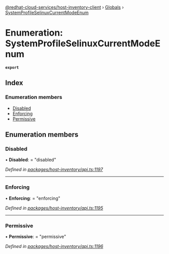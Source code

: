 [@redhat-cloud-services/host-inventory-client](../README.md) › [Globals](../globals.md) › [SystemProfileSelinuxCurrentModeEnum](systemprofileselinuxcurrentmodeenum.md)

# Enumeration: SystemProfileSelinuxCurrentModeEnum

**`export`** 

## Index

### Enumeration members

* [Disabled](systemprofileselinuxcurrentmodeenum.md#disabled)
* [Enforcing](systemprofileselinuxcurrentmodeenum.md#enforcing)
* [Permissive](systemprofileselinuxcurrentmodeenum.md#permissive)

## Enumeration members

###  Disabled

• **Disabled**: = "disabled"

*Defined in [packages/host-inventory/api.ts:1197](https://github.com/RedHatInsights/javascript-clients/blob/master/packages/host-inventory/api.ts#L1197)*

___

###  Enforcing

• **Enforcing**: = "enforcing"

*Defined in [packages/host-inventory/api.ts:1195](https://github.com/RedHatInsights/javascript-clients/blob/master/packages/host-inventory/api.ts#L1195)*

___

###  Permissive

• **Permissive**: = "permissive"

*Defined in [packages/host-inventory/api.ts:1196](https://github.com/RedHatInsights/javascript-clients/blob/master/packages/host-inventory/api.ts#L1196)*
